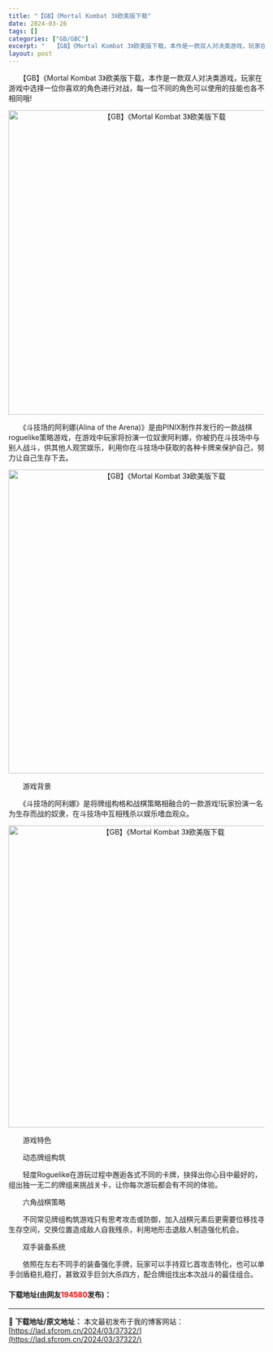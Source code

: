 ```yaml
---
title: "【GB】《Mortal Kombat 3》欧美版下载"
date: 2024-03-26
tags: []
categories: ["GB/GBC"]
excerpt: "　　【GB】《Mortal Kombat 3》欧美版下载，本作是一款双人对决类游戏，玩家在游戏中选择一位你喜欢的角色进行对战，每一位不同的角色可以使用的技能也各不相同哦! 　　《斗技场的阿利娜(Alina of the Arena)》是由PINIX制作并发行的一款战棋roguelike策略游戏，在游&hellip;"
layout: post
---
```


 <p>　　【GB】《Mortal Kombat 3》欧美版下载，本作是一款双人对决类游戏，玩家在游戏中选择一位你喜欢的角色进行对战，每一位不同的角色可以使用的技能也各不相同哦!</p> <p align="center"><img align="" border="0" src="https://lad.sfcrom.cn/wp-content/uploads/2024/03/20240326_660281a18f1c2.png" width="599" alt="【GB】《Mortal Kombat 3》欧美版下载" /></p> <p>　　《斗技场的阿利娜(Alina of the Arena)》是由PINIX制作并发行的一款战棋roguelike策略游戏，在游戏中玩家将扮演一位奴隶阿利娜，你被扔在斗技场中与别人战斗，供其他人观赏娱乐，利用你在斗技场中获取的各种卡牌来保护自己，努力让自己生存下去。</p> <p align="center"><img align="" border="0" src="https://lad.sfcrom.cn/wp-content/uploads/2024/03/20240326_660281a230f11.png" width="598" alt="【GB】《Mortal Kombat 3》欧美版下载" /></p> <p>　　游戏背景</p> <p>　　《斗技场的阿利娜》是将牌组构格和战棋策略相融合的一款游戏!玩家扮演一名为生存而战的奴隶，在斗技场中互相残杀以娱乐嗜血观众。</p> <p align="center"><img align="" border="0" src="https://lad.sfcrom.cn/wp-content/uploads/2024/03/20240326_660281a2ad497.png" width="594" alt="【GB】《Mortal Kombat 3》欧美版下载" /></p> <p>　　游戏特色</p> <p>　　动态牌组构筑</p> <p>　　轻度Roguelike在游玩过程中邂逅各式不同的卡牌，抉择出你心目中最好的，组出独一无二的牌组来挑战关卡，让你每次游玩都会有不同的体验。</p> <p>　　六角战棋策略</p> <p>　　不同常见牌组构筑游戏只有思考攻击或防御，加入战棋元素后更需要位移找寻生存空间，交换位置造成敌人自我残杀，利用地形击退敌人制造强化机会。</p> <p>　　双手装备系统</p> <p>　　依照在左右不同手的装备强化手牌，玩家可以手持双匕首攻击特化，也可以单手剑盾稳扎稳打，甚致双手巨剑大杀四方，配合牌组找出本次战斗的最佳组合。</p> <p><h4>下载地址(由网友<font color="red">194580</font>发布)：</h4></p> 

---
📖 **下载地址/原文地址：** 本文最初发布于我的博客网站：[https://lad.sfcrom.cn/2024/03/37322/](https://lad.sfcrom.cn/2024/03/37322/)
